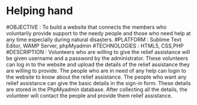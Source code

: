 # Helping hand
#OBJECTIVE               : To build a website that connects the members who voluntarily provide support to the needy people and those who need help at any time especially during natural disasters.
#PLATFORM             : Sublime Text Editor, WAMP Server, phpMyadmin
#TECHNOLOGIES   : HTML5, CSS,PHP
#DESCRIPTION          : Volunteers who are willing to give the relief assistance will be given username and a password by the administrator. These volunteers can log in to the website and upload the details of the relief assistance they are willing to provide. The people who are in need of any help can login  to the website to know about the relief assistance. The people who want any relief assistance  can give the basic details in the sign-in form. These details are stored in the PhpMyadmin database. After collecting all the details, the volunteer will contact the people and provide them relief assistance.
